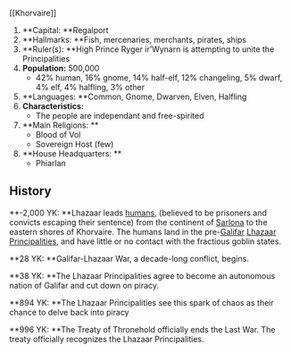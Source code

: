 [[Khorvaire]]

1. **Capital: **Regalport
2. **Hallmarks: **Fish, mercenaries, merchants, pirates, ships
3. **Ruler(s): **High Prince Ryger ir’Wynarn is attempting to unite the Principalities
4. **Population:** 500,000 
    - 42% human, 16% gnome, 14% half-elf, 12% changeling, 5% dwarf, 4% elf, 4% halfling, 3% other
5. **Languages: **Common, Gnome, Dwarven, Elven, Halfling
6. **Characteristics:**
    - The people are independant and free-spirited
7. **Main Religions: **
    - Blood of Vol
    - Sovereign Host (few)
8. **House Headquarters: **
    - Phiarlan


## History

**-2,000 YK: **Lhazaar leads [humans](https://eberron.fandom.com/wiki/Humans), (believed to be prisoners and convicts escaping their sentence) from the continent of [Sarlona](https://eberron.fandom.com/wiki/Sarlona) to the eastern shores of Khorvaire. The humans land in the pre-[Galifar](https://eberron.fandom.com/wiki/Galifar) [Lhazaar Principalities](https://eberron.fandom.com/wiki/Lhazaar_Principalities), and have little or no contact with the fractious goblin states.

**28 YK: **Galifar-Lhazaar War, a decade-long conflict, begins.

**38 YK: **The Lhazaar Principalities agree to become an autonomous nation of Galifar and cut down on piracy.

**894 YK: **The Lhazaar Principalities see this spark of chaos as their chance to delve back into piracy

**996 YK: **The Treaty of Thronehold officially ends the Last War. The treaty officially recognizes  the Lhazaar Principalities.
